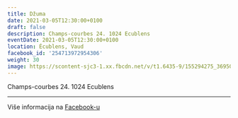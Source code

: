 ```yaml
---
title: Džuma
date: 2021-03-05T12:30:00+0100
draft: false
description: Champs-courbes 24. 1024 Ecublens
eventDate: 2021-03-05T12:30:00+0100
location: Écublens, Vaud
facebook_id: '254713972954306'
weight: 30
image: https://scontent-sjc3-1.xx.fbcdn.net/v/t1.6435-9/155294275_3695079563921169_4909597834044538694_n.jpg?_nc_cat=101&ccb=1-7&_nc_sid=9e60e4&_nc_ohc=bRMPvwvVEGEQ7kNvwFoz0Ql&_nc_oc=Admc83bzMJtX_8oMFUKw9Sk0lBayyrNDs8iSIztLqdYMSk0rtelvX5IjIut_YoQSitM&_nc_zt=23&_nc_ht=scontent-sjc3-1.xx&edm=ABTKTjYEAAAA&_nc_gid=7uZGd4OOR9s0AANS8IWH1Q&oh=00_AfENgi1mQrciiEvhswG33KjTj7VpebbWVErHXrpVrzfafw&oe=68326FDB
---
```


Champs-courbes 24. 1024 Ecublens

---

Više informacija na [Facebook-u](https://facebook.com/events/254713972954306)